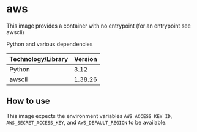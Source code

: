 # aws

This image provides a container with no entrypoint (for an entrypoint see awscli)

Python and various dependencies

|Technology/Library|Version |
|------------------|--------|
|Python            |3.12    |
|awscli            |1.38.26 |

## How to use

This image expects the environment variables `AWS_ACCESS_KEY_ID`, `AWS_SECRET_ACCESS_KEY`, and `AWS_DEFAULT_REGION` to be available.
